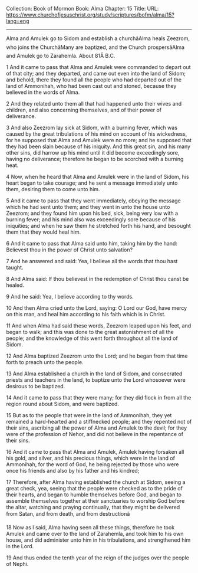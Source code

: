 Collection: Book of Mormon
Book: Alma
Chapter: 15
Title: 
URL: https://www.churchofjesuschrist.org/study/scriptures/bofm/alma/15?lang=eng

---

Alma and Amulek go to Sidom and establish a churchâAlma heals Zeezrom, who joins the ChurchâMany are baptized, and the Church prospersâAlma and Amulek go to Zarahemla. About 81Â B.C.

1 And it came to pass that Alma and Amulek were commanded to depart out of that city; and they departed, and came out even into the land of Sidom; and behold, there they found all the people who had departed out of the land of Ammonihah, who had been cast out and stoned, because they believed in the words of Alma.

2 And they related unto them all that had happened unto their wives and children, and also concerning themselves, and of their power of deliverance.

3 And also Zeezrom lay sick at Sidom, with a burning fever, which was caused by the great tribulations of his mind on account of his wickedness, for he supposed that Alma and Amulek were no more; and he supposed that they had been slain because of his iniquity. And this great sin, and his many other sins, did harrow up his mind until it did become exceedingly sore, having no deliverance; therefore he began to be scorched with a burning heat.

4 Now, when he heard that Alma and Amulek were in the land of Sidom, his heart began to take courage; and he sent a message immediately unto them, desiring them to come unto him.

5 And it came to pass that they went immediately, obeying the message which he had sent unto them; and they went in unto the house unto Zeezrom; and they found him upon his bed, sick, being very low with a burning fever; and his mind also was exceedingly sore because of his iniquities; and when he saw them he stretched forth his hand, and besought them that they would heal him.

6 And it came to pass that Alma said unto him, taking him by the hand: Believest thou in the power of Christ unto salvation?

7 And he answered and said: Yea, I believe all the words that thou hast taught.

8 And Alma said: If thou believest in the redemption of Christ thou canst be healed.

9 And he said: Yea, I believe according to thy words.

10 And then Alma cried unto the Lord, saying: O Lord our God, have mercy on this man, and heal him according to his faith which is in Christ.

11 And when Alma had said these words, Zeezrom leaped upon his feet, and began to walk; and this was done to the great astonishment of all the people; and the knowledge of this went forth throughout all the land of Sidom.

12 And Alma baptized Zeezrom unto the Lord; and he began from that time forth to preach unto the people.

13 And Alma established a church in the land of Sidom, and consecrated priests and teachers in the land, to baptize unto the Lord whosoever were desirous to be baptized.

14 And it came to pass that they were many; for they did flock in from all the region round about Sidom, and were baptized.

15 But as to the people that were in the land of Ammonihah, they yet remained a hard-hearted and a stiffnecked people; and they repented not of their sins, ascribing all the power of Alma and Amulek to the devil; for they were of the profession of Nehor, and did not believe in the repentance of their sins.

16 And it came to pass that Alma and Amulek, Amulek having forsaken all his gold, and silver, and his precious things, which were in the land of Ammonihah, for the word of God, he being rejected by those who were once his friends and also by his father and his kindred;

17 Therefore, after Alma having established the church at Sidom, seeing a great check, yea, seeing that the people were checked as to the pride of their hearts, and began to humble themselves before God, and began to assemble themselves together at their sanctuaries to worship God before the altar, watching and praying continually, that they might be delivered from Satan, and from death, and from destructionâ

18 Now as I said, Alma having seen all these things, therefore he took Amulek and came over to the land of Zarahemla, and took him to his own house, and did administer unto him in his tribulations, and strengthened him in the Lord.

19 And thus ended the tenth year of the reign of the judges over the people of Nephi.
